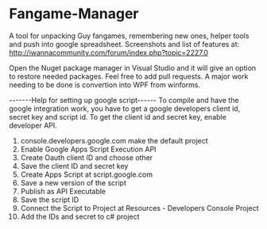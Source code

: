 # Fangame-Manager
A tool for unpacking Guy fangames, remembering new ones, helper tools and push into google spreadsheet.
Screenshots and list of features at: http://iwannacommunity.com/forum/index.php?topic=2227.0

Open the Nuget package manager in Visual Studio and it will give an option to restore needed packages.
Feel free to add pull requests. A major work needing to be done is convertion into WPF from winforms.


-------Help for setting up google script------
To compile and have the google integration work, you have to get a google developers client id, secret key and script id.
To get the client id and secret key, enable developer API.
1) console.developers.google.com make the default project
2) Enable Google Apps Script Execution API
3) Create Oauth client ID and choose other
4) Save the client ID and secret key
5) Create Apps Script at script.google.com
6) Save a new version of the script
7) Publish as API Executable
8) Save the script ID
9) Connect the Script to Project at Resources - Developers Console Project
10) Add the IDs and secret to c# project
